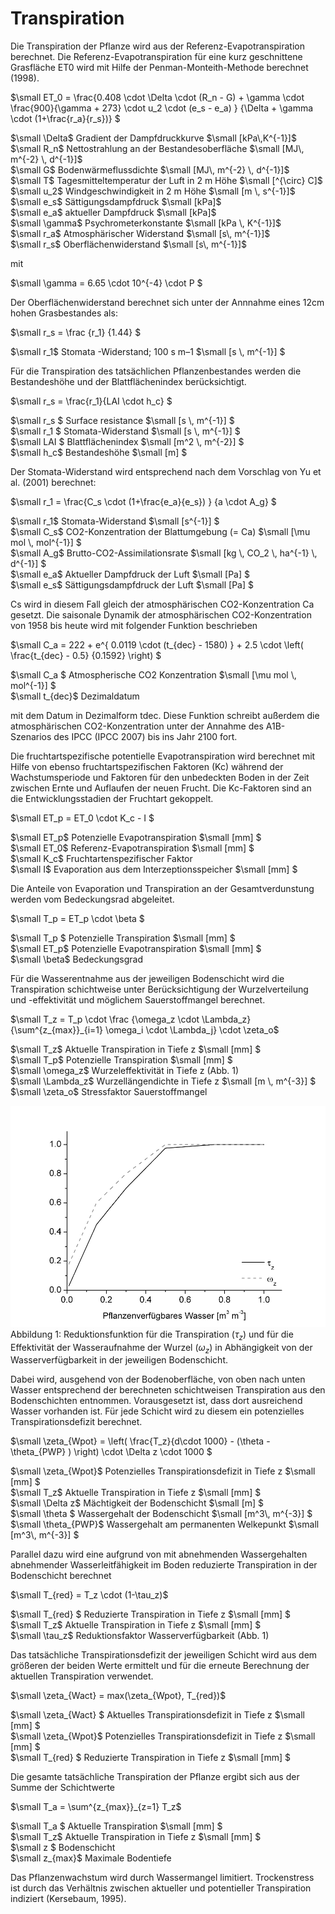 # Transpiration

Die Transpiration der Pflanze wird aus der Referenz-Evapotranspiration berechnet. Die Referenz-Evapotranspiration für eine kurz geschnittene Grasfläche ET0 wird mit Hilfe der Penman-Monteith-Methode berechnet (1998).

$`\small ET_0 = \frac{0.408 \cdot \Delta \cdot (R_n - G) + \gamma \cdot \frac{900}{\gamma + 273} \cdot u_2 \cdot (e_s - e_a) } {\Delta + \gamma \cdot (1+\frac{r_a}{r_s})} `$

$`\small  \Delta`$	Gradient der Dampfdruckkurve	$`\small  [kPa\,K^{-1}]`$<br>
$`\small  R_n`$	Nettostrahlung an der Bestandesoberfläche	$`\small  [MJ\, m^{-2} \, d^{-1}]`$<br>
$`\small  G`$	Bodenwärmeflussdichte	$`\small  [MJ\, m^{-2} \, d^{-1}]`$<br>
$`\small  T`$	Tagesmitteltemperatur der Luft in 2 m Höhe	$`\small  [^{\circ} C]`$<br>
$`\small  u_2`$	Windgeschwindigkeit in 2 m Höhe	$`\small  [m \, s^{-1}]`$<br>
$`\small  e_s`$	Sättigungsdampfdruck	$`\small  [kPa]`$<br>
$`\small  e_a`$	aktueller Dampfdruck	$`\small  [kPa]`$<br>
$`\small  \gamma`$	Psychrometerkonstante	$`\small  [kPa \, K^{-1}]`$<br>
$`\small  r_a`$	Atmosphärischer Widerstand	$`\small  [s\, m^{-1}]`$<br>
$`\small  r_s`$	Oberflächenwiderstand	$`\small  [s\, m^{-1}]`$<br>
 
mit

$`\small \gamma = 6.65 \cdot 10^{-4} \cdot P `$

Der Oberflächenwiderstand berechnet sich unter der Annnahme eines 12cm hohen Grasbestandes als:

$`\small r_s = \frac {r_1} {1.44} `$

$`\small r_1`$	Stomata -Widerstand; 100 s m–1	$`\small [s \, m^{-1}] `$

Für die Transpiration des tatsächlichen Pflanzenbestandes werden die Bestandeshöhe und der Blattflächenindex berücksichtigt.

$`\small r_s = \frac{r_1}{LAI \cdot h_c} `$

$`\small r_s `$	Surface resistance	$`\small [s \, m^{-1}] `$<br>
$`\small r_1 `$	Stomata-Widerstand	$`\small [s \, m^{-1}] `$<br>
$`\small LAI `$	Blattflächenindex	$`\small [m^2 \, m^{-2}] `$<br>
$`\small h_c`$	Bestandeshöhe	$`\small [m] `$<br>

Der Stomata-Widerstand wird entsprechend nach dem Vorschlag von Yu et al. (2001) berechnet:

$`\small r_1  = \frac{C_s \cdot (1+\frac{e_a}{e_s}) } {a \cdot A_g} `$

$`\small r_1`$	Stomata-Widerstand	$`\small [s^{-1}] `$<br>
$`\small C_s`$	CO2-Konzentration der Blattumgebung (= Ca)	$`\small [\mu mol \, mol^{-1}] `$<br>
$`\small A_g`$	Brutto-CO2-Assimilationsrate	$`\small [kg \, CO_2 \, ha^{-1} \, d^{-1}] `$<br>
$`\small e_a`$	Aktueller Dampfdruck der Luft	$`\small [Pa] `$<br>
$`\small e_s`$	Sättigungsdampfdruck der Luft	$`\small [Pa] `$<br>
 
Cs wird in diesem Fall gleich der atmosphärischen CO2-Konzentration Ca gesetzt. Die saisonale Dynamik der atmosphärischen CO2-Konzentration von 1958 bis heute wird mit folgender Funktion beschrieben
 
$`\small C_a = 222 + e^{ 0.0119 \cdot (t_{dec} - 1580) } + 2.5 \cdot \left(   \frac{t_{dec} - 0.5} {0.1592} \right) `$

$`\small C_a `$	Atmospherische CO2 Konzentration	$`\small [\mu mol \, mol^{-1}] `$<br>
$`\small t_{dec}`$	Dezimaldatum<br>

mit dem Datum in Dezimalform tdec. Diese Funktion schreibt außerdem die atmosphärischen CO2-Konzentration unter der Annahme des A1B-Szenarios des IPCC (IPCC 2007) bis ins Jahr 2100 fort.

Die fruchtartspezifische potentielle Evapotranspiration wird berechnet mit Hilfe von ebenso fruchtartspezifischen Faktoren (Kc) während der Wachstumsperiode und Faktoren für den unbedeckten Boden in der Zeit zwischen Ernte und Auflaufen der neuen Frucht. Die Kc-Faktoren sind an die Entwicklungsstadien der Fruchtart gekoppelt.

$`\small ET_p = ET_0 \cdot K_c - I `$

$`\small ET_p`$	Potenzielle Evapotranspiration	$`\small [mm] `$<br>
$`\small ET_0`$	Referenz-Evapotranspiration	$`\small [mm] `$<br>
$`\small K_c`$	Fruchtartenspezifischer Faktor<br>
$`\small I`$	Evaporation aus dem Interzeptionsspeicher	$`\small [mm] `$<br>

Die Anteile von Evapora­tion und Transpiration an der Gesamtverdunstung werden vom Bedeckungsrad abgeleitet.

$`\small T_p = ET_p \cdot \beta `$

$`\small T_p `$	Potenzielle Transpiration	$`\small [mm] `$<br>
$`\small ET_p`$	Potenzielle Evapotranspiration	$`\small [mm] `$<br>
$`\small \beta`$	Bedeckungsgrad<br>
 
Für die Wasserentnahme aus der jeweiligen Bodenschicht wird die Transpiration schichtweise unter Berücksichtigung der Wurzelverteilung und -effektivität und möglichem Sauerstoffmangel berechnet.

$`\small T_z = T_p \cdot \frac {\omega_z \cdot \Lambda_z}   {\sum^{z_{max}}_{i=1} \omega_i \cdot \Lambda_j} \cdot \zeta_o`$

$`\small T_z`$	Aktuelle Transpiration in Tiefe z	$`\small [mm] `$<br>
$`\small T_p`$	Potenzielle Transpiration	$`\small [mm] `$<br>
$`\small \omega_z`$	Wurzeleffektivität in Tiefe z (Abb. 1)<br>
$`\small \Lambda_z`$	Wurzellängendichte in Tiefe z	$`\small [m \, m^{-3}] `$<br>
$`\small \zeta_o`$	Stressfaktor Sauerstoffmangel<br>

![](MONICA_Transpiration_Abb_1.png)
Abbildung 1: Reduktionsfunktion für die Transpiration ($`\tau_z`$) und für die Effektivität der Wasseraufnahme der Wurzel ($`\omega_z`$) in Abhängigkeit von der Wasserverfügbarkeit in der jeweiligen Bodenschicht.

Dabei wird, ausgehend von der Bodenoberfläche, von oben nach unten Wasser entsprechend der berechneten schichtweisen Transpiration aus den Bodenschichten entnommen. Vorausgesetzt ist, dass dort ausreichend Wasser vorhanden ist. Für jede Schicht wird zu diesem ein potenzielles Transpirationsdefizit berechnet.

$`\small \zeta_{Wpot} = \left(  \frac{T_z}{d\cdot 1000} - (\theta - \theta_{PWP} ) \right) \cdot \Delta z \cdot 1000 `$

$`\small \zeta_{Wpot}`$	Potenzielles Transpirationsdefizit in Tiefe z	$`\small [mm] `$<br>
$`\small T_z`$	Aktuelle Transpiration in Tiefe z	$`\small [mm] `$<br>
$`\small \Delta z`$	Mächtigkeit der Bodenschicht	$`\small [m] `$<br>
$`\small \theta `$	Wassergehalt der Bodenschicht	$`\small [m^3\, m^{-3}] `$<br>
$`\small \theta_{PWP}`$	Wassergehalt am permanenten Welkepunkt	$`\small [m^3\, m^{-3}] `$<br>
 
Parallel dazu wird eine aufgrund von mit abnehmenden Wassergehalten abnehmender Wasserleitfähigkeit im Boden reduzierte Transpiration in der Bodenschicht berechnet

$`\small T_{red} = T_z \cdot (1-\tau_z)`$

$`\small T_{red} `$	Reduzierte Transpiration in Tiefe z	$`\small [mm] `$<br>
$`\small T_z`$	Aktuelle Transpiration in Tiefe z	$`\small [mm] `$<br>
$`\small \tau_z`$	Reduktionsfaktor Wasserverfügbarkeit (Abb. 1)<br>
 

Das tatsächliche Transpirationsdefizit der jeweiligen Schicht wird aus dem größeren der beiden Werte ermittelt und für die erneute Berechnung der aktuellen Transpiration verwendet.

$`\small \zeta_{Wact} = max(\zeta_{Wpot}, T_{red})`$

$`\small \zeta_{Wact} `$	Aktuelles Transpirationsdefizit in Tiefe z	$`\small [mm] `$<br>
$`\small \zeta_{Wpot}`$	Potenzielles Transpirationsdefizit in Tiefe z	$`\small [mm] `$<br>
$`\small T_{red} `$	Reduzierte Transpiration in Tiefe z	$`\small [mm] `$<br>
 
Die gesamte tatsächliche Transpiration der Pflanze ergibt sich aus der Summe der Schichtwerte

$`\small T_a = \sum^{z_{max}}_{z=1} T_z`$

$`\small T_a `$	Aktuelle Transpiration	$`\small [mm] `$<br>
$`\small T_z`$	Aktuelle Transpiration in Tiefe z	$`\small [mm] `$<br>
$`\small z `$	Bodenschicht<br>
$`\small z_{max}`$	Maximale Bodentiefe<br>
 
Das Pflanzenwachstum wird durch Wassermangel limitiert. Trockenstress ist durch das Verhältnis zwischen aktueller und potentieller Transpiration indiziert (Kersebaum, 1995).